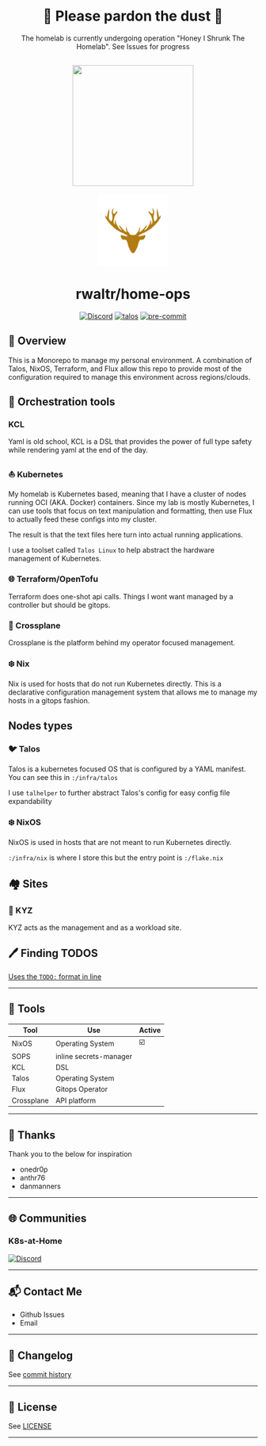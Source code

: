 <!-- Header -->
<div align="center">

# 🚧 Please pardon the dust 🚧

The homelab is currently undergoing operation "Honey I Shrunk The Homelab". See Issues for progress

## <img src="https://external-content.duckduckgo.com/iu/?u=http%3A%2F%2Fvignette3.wikia.nocookie.net%2Ffossils-archeology%2Fimages%2Fd%2Fdf%2FPatrick_star.png%2Frevision%2Flatest%3Fcb%3D20160401153603&f=1&nofb=1&ipt=41964821b231f453e9d0e60b9af655c8566587350449513761e03ff04ab50e66&ipo=images" align="center" width="244px" height="244px"/>

<img src="https://raw.githubusercontent.com/rwaltr/branding/master/vector/logoisolated.png" align="center" width="144px" height="144px"/>

# rwaltr/home-ops

</div>

<!-- Shields -->
<div align="center">

[![Discord](https://img.shields.io/discord/673534664354430999?style=for-the-badge&label=discord&logo=discord&logoColor=white)](https://discord.gg/k8s-at-home)
[![talos](https://img.shields.io/badge/talos-installed-brightgreen?style=for-the-badge)](https://www.talos.dev/)
[![pre-commit](https://img.shields.io/badge/pre--commit-enabled-brightgreen?logo=pre-commit&logoColor=white&style=for-the-badge)](https://github.com/pre-commit/pre-commit)

</div>

<!-- Main Description -->

## 📖 Overview

This is a Monorepo to manage my personal environment. A combination of Talos, NixOS, Terraform, and Flux allow this repo to provide most of the configuration required to manage this environment across regions/clouds.

## 🔧 Orchestration tools

### KCL

Yaml is old school, KCL is a DSL that provides the power of full type safety while rendering yaml at the end of the day.

### ⛵ Kubernetes

My homelab is Kubernetes based, meaning that I have a cluster of nodes running OCI (AKA. Docker) containers. Since my lab is mostly Kubernetes, I can use tools that focus on text manipulation and formatting, then use Flux to actually feed these configs into my cluster.

The result is that the text files here turn into actual running applications.

I use a toolset called `Talos Linux` to help abstract the hardware management of Kubernetes.

### 🌐 Terraform/OpenTofu

Terraform does one-shot api calls. Things I wont want managed by a controller but should be gitops.

### 🍭 Crossplane

Crossplane is the platform behind my operator focused management.

### ❄️ Nix

Nix is used for hosts that do not run Kubernetes directly. This is a declarative configuration management system that allows me to manage my hosts in a gitops fashion.

## Nodes types

### 🐦 Talos

Talos is a kubernetes focused OS that is configured by a YAML manifest. You can see this in `:/infra/talos`

I use `talhelper` to further abstract Talos's config for easy config file expandability

### ❄️ NixOS

NixOS is used in hosts that are not meant to run Kubernetes directly.

`:/infra/nix` is where I store this but the entry point is `:/flake.nix`

## 🏘️ Sites

### 🏢 KYZ

KYZ acts as the management and as a workload site.

<!-- TODO items -->

## 🖊️ Finding TODOS

<!-- prosemd: ignore -->

[Uses the `TODO:` format in line](https://github.com/rwaltr/home-ops/search?q=TODO%3A)

---

<!-- Tools -->

## 🧰 Tools

| Tool       | Use                    | Active |
| ---------- | ---------------------- | ------ |
| NixOS      | Operating System       | ☑️     |
| SOPS       | inline secrets-manager |        |
| KCL        | DSL                    |        |
| Talos      | Operating System       |        |
| Flux       | Gitops Operator        |        |
| Crossplane | API platform           |        |

---

<!-- Thanks -->

## 🤟 Thanks

Thank you to the below for inspiration

- onedr0p
- anthr76
- danmanners

---

<!-- Communities -->

## 🌐 Communities

### K8s-at-Home

[![Discord](https://img.shields.io/discord/673534664354430999?style=for-the-badge&label=discord&logo=discord&logoColor=white)](https://discord.gg/k8s-at-home)

---

<!-- Contact -->

## 📬 Contact Me

- Github Issues
- Email

---

## 📜 Changelog

See [commit history](https://github.com/rwaltr/home-ops/commits/master)

---

## 🔏 License

See [LICENSE](./LICENSE)

---
